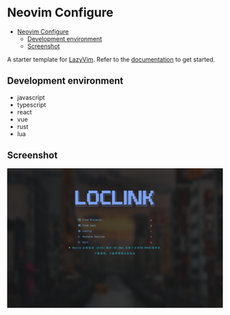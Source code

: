 # Neovim Configure

<!--toc:start-->

- [Neovim Configure](#neovim-configure)
  - [Development environment](#development-environment)
  - [Screenshot](#screenshot)
  <!--toc:end-->

A starter template for [LazyVim](https://github.com/LazyVim/LazyVim).
Refer to the [documentation](https://lazyvim.github.io/installation) to get started.

## Development environment

- javascript
- typescript
- react
- vue
- rust
- lua

## Screenshot

![Screenshot](https://raw.githubusercontent.com/loclink/loclink/master/img/20231229135044.png)
